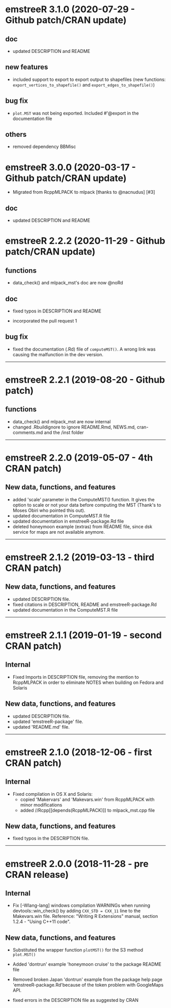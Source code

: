 # emstreeR 3.1.0 (2020-07-29 - Github patch/CRAN update)

## doc 

* updated DESCRIPTION and README

## new features

* included support to export to export output to shapefiles (new functions: `export_vertices_to_shapefile()` and `export_edges_to_shapefile()`)

## bug fix

* `plot.MST` was not being exported. Included #'@export in the documentation file

## others

* removed dependency BBMisc

# emstreeR 3.0.0 (2020-03-17 - Github patch/CRAN update)

* Migrated from RcppMLPACK to mlpack [thanks to @nacnudus] [#3]

## doc

* updated DESCRIPTION and README


# emstreeR 2.2.2 (2020-11-29 - Github patch/CRAN update)

## functions

* data_check() and mlpack_mst's doc are now @noRd

## doc

* fixed typos in DESCRIPTION and README

* incorporated the pull request 1

## bug fix

* fixed the documentation (.Rd) file of `computeMST()`. A wrong link was causing the malfunction in the dev version.

---

# emstreeR 2.2.1 (2019-08-20 - Github patch)

## functions

* data_check() and mlpack_mst are now internal
* changed .Rbuildignore to ignore README.Rmd, NEWS.md, cran-comments.md and the
/inst folder

---

# emstreeR 2.2.0 (2019-05-07 - 4th CRAN patch)

## New data, functions, and features

* added 'scale' parameter in the ComputeMST() function. It gives the option to 
scale or not your data before computing the MST (Thank's to Moses Obiri who 
pointed this out).
* updated documentation in ComputeMST.R file
* updated documentation in emstreeR-package.Rd file
* deleted honeymoon example (extras) from README file, since dsk service for maps are not
available anymore.

---

# emstreeR 2.1.2 (2019-03-13 - third CRAN patch)

## New data, functions, and features

* updated DESCRIPTION file.
* fixed citations in DESCRIPTION, README and emstreeR-package.Rd
* updated documentation in the ComputeMST.R file 

---

# emstreeR 2.1.1 (2019-01-19 - second CRAN patch)

## Internal

* Fixed Imports in DESCRIPTION file, removing the mention to RcppMLPACK in order
to eliminate NOTES when building on Fedora and Solaris

## New data, functions, and features

* updated DESCRIPTION file.
* updated 'emstreeR-package' file.
* updated 'README.md' file.

---

# emstreeR 2.1.0 (2018-12-06 - first CRAN patch)

## Internal

* Fixed compilation in OS X and Solaris:
  - copied 'Makervars' and 'Makevars.win' from RcppMLPACK with minor modifications
  - added //Rcpp[[depends(RcppMLPACK)]] to mlpack_mst.cpp file

## New data, functions, and features

* fixed typos in the DESCRIPTION file.

---

# emstreeR 2.0.0 (2018-11-28 - pre CRAN release)

## Internal

* Fix [-Wlang-lang] windows compilation WARNINGs when running devtools::win_check() 
  by adding `CXX_STD = CXX_11` line to the Makevars.win file. Reference: "Writing
  R Extensions" manual, section 1.2.4 - "Using C++11 code".

## New data, functions, and features

* Substituted the wrapper function `plotMST()` for the S3 method `plot.MST()`

* Added 'dontrun' example 'honeymoon cruise' to the package README file 

* Removed broken Japan 'dontrun' example from the package help page 
  'emstreeR-package.Rd'because of the token problem with GoogleMaps API.

* fixed errors in the DESCRIPTION file as suggested by CRAN
